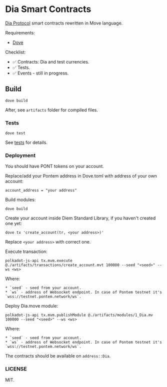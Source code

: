 # Dia Smart Contracts

[Dia Protocol](https://www.diadata.org/) smart contracts rewritten in Move language.

Requirements:

* [Dove](https://github.com/pontem-network/move-tools)

Checklist:

* ✅ Contracts: Dia and test currencies.
* ✅ Tests.
* ✅ Events - still in progress.

## Build

    dove build

After, see `artifacts` folder for compiled files.

### Tests

    dove test

See [tests](./tests/dia_test.move) for details.

### Deployment

You should have PONT tokens on your account.

Replace/add your Pontem address in Dove.toml with address of your own account:

    account_address = "your address"

Build modules:

    dove build

Create your account inside Diem Standard Library, if you haven't created one yet:

    dove tx 'create_account(tr, <your address>)'

Replace `<your address>` with correct one.

Execute transaction:

    polkadot-js-api tx.mvm.execute @./artifacts/transactions/create_account.mvt 100000 --seed "<seed>" --ws <ws>

Where:

    * `seed` - seed from your account.
    * `ws` - address of Websocket endpoint. In case of Pontem testnet it's `wss://testnet.pontem.network/ws`.


Deploy Dia.move module:

    polkadot-js-api tx.mvm.publishModule @./artifacts/modules/1_Dia.mv 100000 --seed "<seed>" --ws <ws>

Where:

    * `seed` - seed from your account.
    * `ws` - address of Websocket endpoint. In case of Pontem testnet it's `wss://testnet.pontem.network/ws`.

The contracts should be available on `address::Dia`.

### LICENSE 

MIT.
